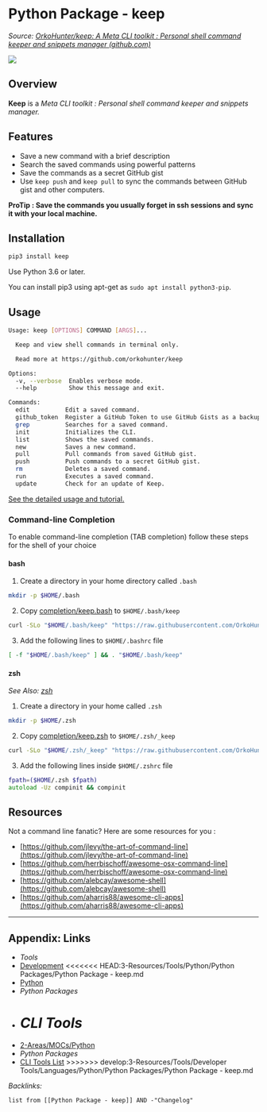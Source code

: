# Python Package - keep

*Source: [OrkoHunter/keep: A Meta CLI toolkit : Personal shell command keeper and snippets manager (github.com)](https://github.com/OrkoHunter/keep)*

![](https://i.imgur.com/QZPBRl0.png)

## Overview

**Keep** is a *Meta CLI toolkit : Personal shell command keeper and snippets manager.*

## Features

* Save a new command with a brief description
* Search the saved commands using powerful patterns
* Save the commands as a secret GitHub gist
* Use `keep push` and `keep pull` to sync the commands between GitHub gist and other computers.

**ProTip : Save the commands you usually forget in ssh sessions and sync it with your local machine.**

## Installation

````bash
pip3 install keep
````

Use Python 3.6 or later.

You can install pip3 using apt-get as `sudo apt install python3-pip`.

## Usage

````bash
Usage: keep [OPTIONS] COMMAND [ARGS]...

  Keep and view shell commands in terminal only.

  Read more at https://github.com/orkohunter/keep

Options:
  -v, --verbose  Enables verbose mode.
  --help         Show this message and exit.

Commands:
  edit          Edit a saved command.
  github_token  Register a GitHub Token to use GitHub Gists as a backup.
  grep          Searches for a saved command.
  init          Initializes the CLI.
  list          Shows the saved commands.
  new           Saves a new command.
  pull          Pull commands from saved GitHub gist.
  push          Push commands to a secret GitHub gist.
  rm            Deletes a saved command.
  run           Executes a saved command.
  update        Check for an update of Keep.
````

[See the detailed usage and tutorial.](https://github.com/OrkoHunter/keep/blob/master/tutorial.md)

### Command-line Completion

To enable command-line completion (TAB completion) follow these steps for the shell of your choice

#### bash

1. Create a directory in your home directory called `.bash`

````bash
mkdir -p $HOME/.bash
````

2. Copy [completion/keep.bash](https://github.com/OrkoHunter/keep/blob/master/completions/keep.bash) to `$HOME/.bash/keep`

````bash
curl -SLo "$HOME/.bash/keep" "https://raw.githubusercontent.com/OrkoHunter/keep/master/completions/keep.bash"
````

3. Add the following lines to `$HOME/.bashrc` file

````bash
[ -f "$HOME/.bash/keep" ] && . "$HOME/.bash/keep"
````

#### zsh

*See Also: [zsh](../../../Shell/zsh.md)*

1. Create a directory in your home called `.zsh`

````zsh
mkdir -p $HOME/.zsh
````

2. Copy [completion/keep.zsh](https://github.com/OrkoHunter/keep/blob/master/completions/keep.zsh) to `$HOME/.zsh/_keep`

````zsh
curl -SLo "$HOME/.zsh/_keep" "https://raw.githubusercontent.com/OrkoHunter/keep/master/completions/keep.zsh"
````

3. Add the following lines inside `$HOME/.zshrc` file

````zsh
fpath=($HOME/.zsh $fpath)
autoload -Uz compinit && compinit
````

## Resources

Not a command line fanatic? Here are some resources for you :

* [https://github.com/jlevy/the-art-of-command-line](https://github.com/jlevy/the-art-of-command-line)
* [https://github.com/herrbischoff/awesome-osx-command-line](https://github.com/herrbischoff/awesome-osx-command-line)
* [https://github.com/alebcay/awesome-shell](https://github.com/alebcay/awesome-shell)
* [https://github.com/aharris88/awesome-cli-apps](https://github.com/aharris88/awesome-cli-apps)

---

## Appendix: Links

* *Tools*
* [Development](../../../../../../2-Areas/MOCs/Development.md)
  \<\<\<\<\<\<\< HEAD:3-Resources/Tools/Python/Python Packages/Python Package - keep.md
* [Python](../../../../../../2-Areas/MOCs/Python.md)
* *Python Packages*
* *CLI Tools*
  =======
* [2-Areas/MOCs/Python](../../../../../../2-Areas/MOCs/Python.md)
* *Python Packages*
* [CLI Tools List](../../../../../../2-Areas/Lists/CLI%20Tools%20List.md)
  \>>>>>>> develop:3-Resources/Tools/Developer Tools/Languages/Python/Python Packages/Python Package - keep.md

*Backlinks:*

````dataview
list from [[Python Package - keep]] AND -"Changelog"
````
